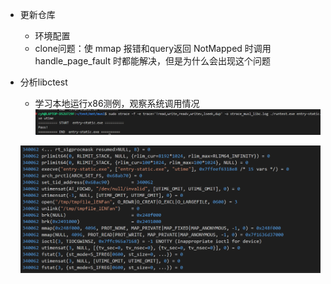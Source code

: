 - 更新仓库
    - 环境配置
    - clone问题：使 mmap 报错和query返回 NotMapped 时调用 handle_page_fault 时都能解决，但是为什么会出现这个问题

- 分析libctest
    - 学习本地运行x86测例，观察系统调用情况
    ![alt text](image-2.png)

    ![alt text](image-3.png)